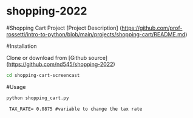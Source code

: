 # shopping-2022

#Shopping Cart Project
[Project Description]
(https://github.com/prof-rossetti/intro-to-python/blob/main/projects/shopping-cart/README.md)

#Installation

Clone or download from [Github source] (https://github.com/nd545/shopping-2022)

```sh
cd shopping-cart-screencast
```


#Usage

```py
python shopping_cart.py
```

```.env
 TAX_RATE= 0.0875 #variable to change the tax rate
```
